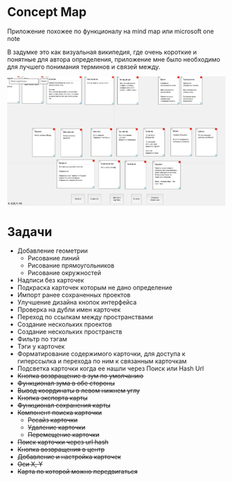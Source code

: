 # Concept Map

Приложение похожее по функционалу на mind map или microsoft one note

В задумке это как визуальная википедия, где очень короткие и понятные для автора определения, приложение мне было необходимо для лучшего понимания терминов и связей между.

![Interface Screenshot](/doc/screen.png?raw=true "2020.05.27")

# Задачи

- Добавление геометрии
	- Рисование линий
	- Рисование прямоугольников
	- Рисование окружностей
- Надписи без карточек
- Подкраска карточек которым не дано определение
- Импорт ранее сохраненных проектов
- Улучшение дизайна кнопок интерфейса
- Проверка на дубли имен карточек
- Переход по ссылкам между пространствами
- Создание нескольких проектов
- Создание нескольких пространств
- Фильтр по тэгам
- Тэги у карточек
- Форматирование содержимого карточки, для доступа к гиперссылка и перехода по ним к связанным карточкам
- Подсветка карточки когда ее нашли через Поиск или Hash Url
- ~~Кнопка возвращение в зум по умолчанию~~
- ~~Функционал зума в обе стороны~~
- ~~Вывод координаты в левом нижнем углу~~
- ~~Кнопка экспорта карты~~
- ~~Функционал сохранения карты~~
- ~~Компонент поиска карточки~~
	- ~~Ресайз карточки~~
	- ~~Удаление карточки~~
	- ~~Перемещение карточки~~
- ~~Поиск карточки через url hash~~ 
- ~~Кнопка возвращения в центр~~
- ~~Добавление и настройка карточек~~
- ~~Оси X, Y~~
- ~~Карта по которой можно передвигаться~~